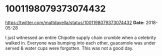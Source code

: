 # 1001198079373074432
https://twitter.com/mattdavella/status/1001198079373074432
**Date:** 2018-05-28

I just witnessed an entire Chipotle supply chain crumble when a celebrity walked in. Everyone was bumping into each other, guacamole was under served & water cups were forgotten. This was not a good day.
